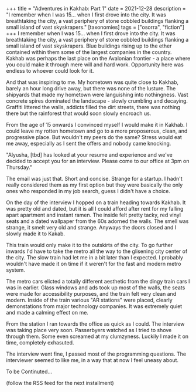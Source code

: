 +++
title = "Adventures in Kakhab: Part 1"
date = 2021-12-28
description = "I remember when I was 15... when I first drove into the city. It was breathtaking the city, a vast periphery of stone cobbled buildings flanking a small island of vast skyskrapers."
[taxonomies] 
tags = ["osorra", "fiction"]
+++
I remember when I was 15... when I first drove into the city. It was breathtaking the city, a vast periphery of stone cobbled buildings flanking a small island of vast skyskrapers. Blue buildings rising up to the ether contained within them some of the largest companies in the country. Kakhab was perhaps the last place on the Avalonian frontier - a place where you could make it through mere will and hard work. Opportunity here was endless to whoever could look for it.

And that was inspiring to me. My hometown was quite close to Kakhab, barely an hour long drive away, but there was none of the lusture. The shipyards that made my hometown were languishing into nothingness. Vast concrete spires dominated the landscape - slowly crumbling and decaying. Graffiti littered the walls, addicts filled the dirt streets, there was nothing there but the rainforest that would soon slowly encroach us.

From the age of 15 onwards I convinced myself I would make it in Kakhab. I could leave my rotten hometown and go to a more proposerous, clean, and progressive place. But wouldn't my peers do the same? Stress would eat me away, especially as I sent the offers and nobody came knocking.

"Alyusha, [tbd] has looked at your resume and experience and we've decided to accept you for an interview. Please come to our office at 3pm on Thursday."

The email was just that. Short and concise. Strange for a startup. I hadn't really considered them as my first option but they were basically the only ones who responded in my job search, guess I didn't have a choice.

On the day of the interview I hopped on a train heading towards Kakhab. It was pretty old and dated, but it is all I could afford after rent for my falling apart apartment and instant ramen. The inside felt pretty tacky, red vinyl seats and a dated wallpaper from the 60s adorned the walls. The smell was strange, it smelt very old and strange. Anyways the doors closed and I slowly made it to Kakab.

This train would only make it to the outskirts of the city. To go further inwards I'd have to take the metro all the way to the glisening city center of the city. The slow train had let me in a bit later than I expected. I probably wouldn't have made it on time if it weren't for the fast and modern metro system.

The metro cars elicted a totally different aesthetic from the dingy train cars I was in earlier. Glass windows and ads took up most of the walls, the seats were made for accessibility purposes, and the train felt very clean and modern. Inside of the train various "AR stations" were placed, clearly demonstations from major technology companies. It was extremely quiet and made a calming effect on me.

From the station I ran towards the office as quick as I could. The interview was taking place very soon. Passerbyers watched as I tried to shove through them. Some even screamed at my clumzyness. Luckily I made it on time, completely exhasuted. 

The interview went fine, I passed most of the programming questions. The interviewer seemed to like me, in a way that at now I feel uneasy about.

To be Continuted... 

(follow the RSS feed for the next installment)